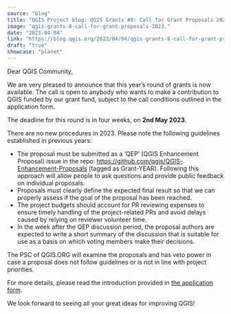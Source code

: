 ```yaml
---
source: "blog"
title: "QGIS Project blog: QGIS Grants #8: Call for Grant Proposals 2023"
image: "qgis-grants-8-call-for-grant-proposals-2023."
date: "2023-04-04"
link: "https://blog.qgis.org/2023/04/04/qgis-grants-8-call-for-grant-proposals-2023/"
draft: "true"
showcase: "planet"
---
```


<p>Dear QGIS Community,</p>
<p>We are very pleased to announce that this year’s round of grants is now available. The call is open to anybody who wants to make a contribution to QGIS funded by our grant fund, subject to the call conditions outlined in the application form.</p>
<p>The deadline for this round is in four weeks, on <strong>2nd May 2023</strong>.</p>
<p><span style="font-weight: 400">There are no new procedures in 2023. Please note the following guidelines established in previous years: </span></p>
<ul>
<li style="font-weight: 400"><span style="font-weight: 400">The proposal must be submitted as a ‘QEP’ (QGIS Enhancement Proposal) issue in the repo: </span><a href="https://github.com/qgis/QGIS-Enhancement-Proposals"><span style="font-weight: 400">https://github.com/qgis/QGIS-Enhancement-Proposals</span></a><span style="font-weight: 400"> (tagged as </span><span style="font-weight: 400">Grant-YEAR</span><span style="font-weight: 400">). Following this approach will allow </span><span style="font-weight: 400">people to ask questions and provide public feedback on individual proposals.</span></li>
<li style="font-weight: 400"><span style="font-weight: 400">Proposals must clearly define the expected final result so that we can properly assess if the goal of the proposal has been reached.</span></li>
<li style="font-weight: 400"><span style="font-weight: 400">The project budgets should account for PR reviewing expenses to ensure timely handling of the project-related PRs and avoid delays caused by relying on reviewer volunteer time. </span></li>
<li style="font-weight: 400"><span style="font-weight: 400">In the week after the QEP discussion period, the proposal authors are expected to write a short summary of the discussion that is suitable for use as a basis on which voting members make their decisions. </span></li>
</ul>
<p><span style="font-weight: 400">The PSC of QGIS.ORG will examine the proposals and has veto power in case a proposal does not follow guidelines or is not in line with project priorities. </span></p>
<p>For more details, please read the introduction provided in <a href="https://forms.gle/2iZd23gzqawhXLBS7">the application form</a>.</p>
<p>We look forward to seeing all your great ideas for improving QGIS!</p>
